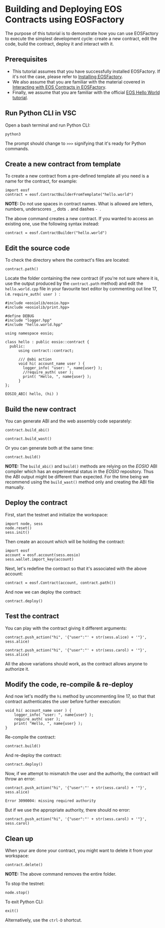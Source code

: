 # Building and Deploying EOS Contracts using EOSFactory

The purpose of this tutorial is to demonstrate how you can use EOSFactory to execute the simplest development cycle: create a new contract, edit the code, build the contract, deploy it and interact with it.

## Prerequisites

* This tutorial assumes that you have successfully installed EOSFactory. If it's not the case, please refer to [Installing EOSFactory](01.InstallingEOSFactory.html).
* We also assume that you are familiar with the material covered in [Interacting with EOS Contracts in EOSFactory](02.InteractingWithEOSContractsInEOSFactory.html).
* Finally, we assume that you are familiar with the official [EOS Hello World tutorial](https://github.com/EOSIO).

## Run Python CLI in VSC

Open a bash terminal and run Python CLI:

```
python3
```

The prompt should change to `>>>` signifying that it's ready for Python commands.

## Create a new contract from template

To create a new contract from a pre-defined template all you need is a name for the contract, for example:

```
import eosf
contract = eosf.ContractBuilderFromTemplate("hello.world")
```

**NOTE:**  Do not use spaces in contract names. What is allowed are letters, numbers, underscores `_`, dots `.` and dashes `- `. 

The above command creates a new contract. If you wanted to access an existing one, use the following syntax instead:

```
contract = eosf.ContractBuilder("hello.world")
```

## Edit the source code

To check the directory where the contract's files are located:

```
contract.path()
```

Locate the folder containing the new contract (if you're not sure where it is, use the output produced by the `contract.path` method) and edit the `hello.world.cpp` file in your favourite text editor by commenting out line 17, i.e. `require_auth( user ) `:

```
#include <eosiolib/eosio.hpp>
#include <eosiolib/print.hpp>

#define DEBUG
#include "logger.hpp"
#include "hello.world.hpp" 

using namespace eosio;

class hello : public eosio::contract {
  public:
      using contract::contract; 

      /// @abi action 
      void hi( account_name user ) {
        logger_info( "user: ", name{user} );
        //require_auth( user );
        print( "Hello, ", name{user} );
      }
};

EOSIO_ABI( hello, (hi) )
```


## Build the new contract

You can generate ABI and the web assembly code separately:

```
contract.build_abi()
```

```
contract.build_wast()
```

Or you can generate both at the same time:

```
contract.build()
```

**NOTE:** The `build_abi()`  and `build()` methods are relying on the *EOSIO* ABI compiler which has an experimental status in the *EOSIO* repository. Thus the ABI output might be different than expected. For the time being we recommend using the `build_wast()` method only and creating the ABI file manually.

## Deploy the contract

First, start the testnet and initialize the workspace:

```
import node, sess
node.reset()
sess.init()
```

Then create an account which will be holding the contract:

```
import eosf
account = eosf.account(sess.eosio)
sess.wallet.import_key(account)
```

Next, let's redefine  the contract so that it's associated with the above account: 

```
contract = eosf.Contract(account, contract.path())
```

And now we can deploy the contract:

```
contract.deploy()
```

## Test the contract

You can play with the contract giving it different arguments:

```
contract.push_action("hi", '{"user":"' + str(sess.alice) + '"}', sess.alice)
```

```
contract.push_action("hi", '{"user":"' + str(sess.carol) + '"}', sess.alice)
```

All the above variations should work, as the contract allows anyone to authorize it.

## Modify the code, re-compile & re-deploy

And now let's modify the `hi` method by uncommenting line 17, so that that contract authenticates the user before further execution:

```
void hi( account_name user ) {
	logger_info( "user: ", name{user} );
	require_auth( user );
	print( "Hello, ", name{user} );
}
```

Re-compile the contract:

```
contract.build()
```

And re-deploy the contract:

```
contract.deploy()
```

Now, if we attempt to mismatch the user and the authority, the contract will throw an error:

```
contract.push_action("hi", '{"user":"' + str(sess.carol) + '"}', sess.alice)
```

```
Error 3090004: missing required authority
```

But if we use the appropriate authority, there should no error:

```
contract.push_action("hi", '{"user":"' + str(sess.carol) + '"}', sess.carol)
```

## Clean up

When your are done your contract, you might want to delete it from your workspace:

```
contract.delete()
```

**NOTE:** The above command removes the entire folder.

To stop the testnet:

```
node.stop()
```

To exit Python CLI:

```
exit()
```

Alternatively, use the `ctrl-D` shortcut.